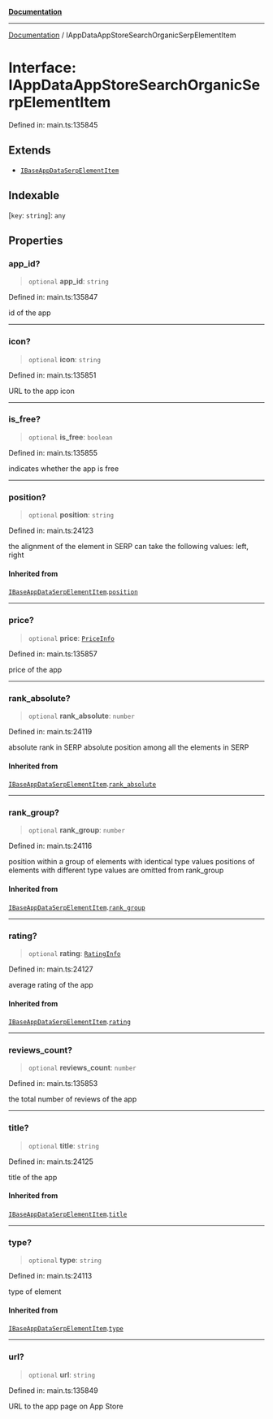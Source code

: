[**Documentation**](../README.md)

***

[Documentation](../README.md) / IAppDataAppStoreSearchOrganicSerpElementItem

# Interface: IAppDataAppStoreSearchOrganicSerpElementItem

Defined in: main.ts:135845

## Extends

- [`IBaseAppDataSerpElementItem`](IBaseAppDataSerpElementItem.md)

## Indexable

\[`key`: `string`\]: `any`

## Properties

### app\_id?

> `optional` **app\_id**: `string`

Defined in: main.ts:135847

id of the app

***

### icon?

> `optional` **icon**: `string`

Defined in: main.ts:135851

URL to the app icon

***

### is\_free?

> `optional` **is\_free**: `boolean`

Defined in: main.ts:135855

indicates whether the app is free

***

### position?

> `optional` **position**: `string`

Defined in: main.ts:24123

the alignment of the element in SERP
can take the following values:
left, right

#### Inherited from

[`IBaseAppDataSerpElementItem`](IBaseAppDataSerpElementItem.md).[`position`](IBaseAppDataSerpElementItem.md#position)

***

### price?

> `optional` **price**: [`PriceInfo`](../classes/PriceInfo.md)

Defined in: main.ts:135857

price of the app

***

### rank\_absolute?

> `optional` **rank\_absolute**: `number`

Defined in: main.ts:24119

absolute rank in SERP
absolute position among all the elements in SERP

#### Inherited from

[`IBaseAppDataSerpElementItem`](IBaseAppDataSerpElementItem.md).[`rank_absolute`](IBaseAppDataSerpElementItem.md#rank_absolute)

***

### rank\_group?

> `optional` **rank\_group**: `number`

Defined in: main.ts:24116

position within a group of elements with identical type values
positions of elements with different type values are omitted from rank_group

#### Inherited from

[`IBaseAppDataSerpElementItem`](IBaseAppDataSerpElementItem.md).[`rank_group`](IBaseAppDataSerpElementItem.md#rank_group)

***

### rating?

> `optional` **rating**: [`RatingInfo`](../classes/RatingInfo.md)

Defined in: main.ts:24127

average rating of the app

#### Inherited from

[`IBaseAppDataSerpElementItem`](IBaseAppDataSerpElementItem.md).[`rating`](IBaseAppDataSerpElementItem.md#rating)

***

### reviews\_count?

> `optional` **reviews\_count**: `number`

Defined in: main.ts:135853

the total number of reviews of the app

***

### title?

> `optional` **title**: `string`

Defined in: main.ts:24125

title of the app

#### Inherited from

[`IBaseAppDataSerpElementItem`](IBaseAppDataSerpElementItem.md).[`title`](IBaseAppDataSerpElementItem.md#title)

***

### type?

> `optional` **type**: `string`

Defined in: main.ts:24113

type of element

#### Inherited from

[`IBaseAppDataSerpElementItem`](IBaseAppDataSerpElementItem.md).[`type`](IBaseAppDataSerpElementItem.md#type)

***

### url?

> `optional` **url**: `string`

Defined in: main.ts:135849

URL to the app page on App Store
